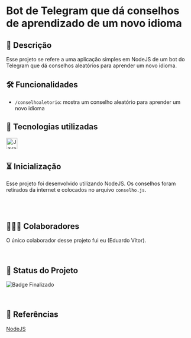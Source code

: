 
# Bot de Telegram que dá conselhos de aprendizado de um novo idioma


## 📖 Descrição

Esse projeto se refere a uma aplicação simples em NodeJS de um bot do Telegram que dá conselhos aleatórios para aprender um novo idioma.


## 🛠️ Funcionalidades

- ```/conselhoaletorio```: mostra um conselho aleatório para aprender um novo idioma


## 📡 Tecnologias utilizadas

<div align="center"> 
<img align="left" alt="Javascript" height="30" width="30" src="https://cdn.jsdelivr.net/gh/devicons/devicon/icons/nodejs/nodejs-original.svg">
</div>
<br/><br/>

## ⏳ Inicialização

Esse projeto foi desenvolvido utilizando NodeJS. Os conselhos foram retirados da internet e colocados no arquivo ```conselho.js```.

<br>

<br/>

## 🤵🤵‍♀️ Colaboradores

O único colaborador desse projeto fui eu (Eduardo Vítor).

<br/>

## 🔎 Status do Projeto

![Badge Finalizado](https://img.shields.io/badge/Status-Finalizado-blue)

<br/>

## 📑 Referências

[NodeJS](https://nodejs.org/en)



